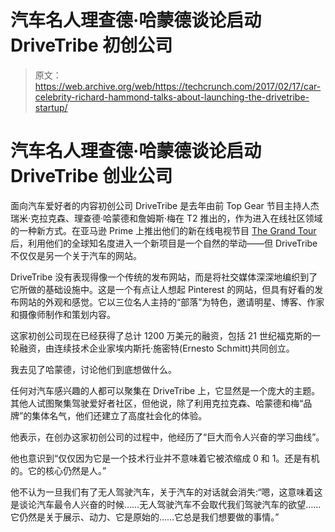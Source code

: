 # 汽车名人理查德·哈蒙德谈论启动 DriveTribe 初创公司

> 原文：<https://web.archive.org/web/https://techcrunch.com/2017/02/17/car-celebrity-richard-hammond-talks-about-launching-the-drivetribe-startup/>

# 汽车名人理查德·哈蒙德谈论启动 DriveTribe 创业公司

面向汽车爱好者的内容初创公司 DriveTribe 是去年由前 Top Gear 节目主持人杰瑞米·克拉克森、理查德·哈蒙德和詹姆斯·梅在 T2 推出的，作为进入在线社区领域的一种新方式。在亚马逊 Prime 上推出他们的新在线电视节目 [The Grand Tour](https://web.archive.org/web/20230309194322/http://www.primevideo.com/The-Grand-Tour%E2%80%8E) 后，利用他们的全球知名度进入一个新项目是一个自然的举动——但 DriveTribe 不仅仅是另一个关于汽车的网站。

DriveTribe 没有表现得像一个传统的发布网站，而是将社交媒体深深地编织到了它所做的基础设施中。这是一个有点让人想起 Pinterest 的网站，但具有好看的发布网站的外观和感觉。它以三位名人主持的“部落”为特色，邀请明星、博客、作家和摄像师制作和策划内容。

这家初创公司现在已经获得了总计 1200 万美元的融资，包括 21 世纪福克斯的一轮融资，由连续技术企业家埃内斯托·施密特(Ernesto Schmitt)共同创立。

我去见了哈蒙德，讨论他们到底想做什么。

任何对汽车感兴趣的人都可以聚集在 DriveTribe 上，它显然是一个庞大的主题。其他人试图聚集驾驶爱好者社区，但他说，除了利用克拉克森、哈蒙德和梅“品牌”的集体名气，他们还建立了高度社会化的体验。

他表示，在创办这家初创公司的过程中，他经历了“巨大而令人兴奋的学习曲线”。

他也意识到“仅仅因为它是一个技术行业并不意味着它被浓缩成 0 和 1。还是有机的。它的核心仍然是人。”

他不认为一旦我们有了无人驾驶汽车，关于汽车的对话就会消失:“嗯，这意味着这是谈论汽车最令人兴奋的时候……无人驾驶汽车不会取代我们驾驶汽车的欲望……它仍然是关于展示、动力、它是原始的……它总是我们想要做的事情。”